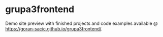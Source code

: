 # grupa3frontend

Demo site preview with finished projects and code examples available @ https://goran-sacic.github.io/grupa3frontend/.
